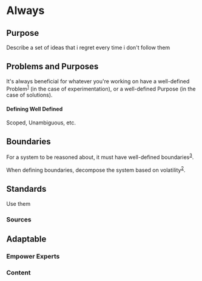 # Always

## Purpose

Describe a set of ideas that i regret every time i don't follow them

## Problems and Purposes

It's always beneficial for whatever you're working on have a well-defined Problem<sup>[1]</sup> (in the case of
experimentation), or a well-defined Purpose (in the case of solutions). 

[1]: https://basecamp.com/shapeup/1.5-chapter-06#ingredient-1-problem

#### Defining Well Defined
Scoped, Unambiguous, etc.

## Boundaries

For a system to be reasoned about, it must have well-defined boundaries<sup>[3]</sup>.

When defining boundaries, decompose the system based on volatility<sup>[2]</sup>. 

## Standards

Use them 

### Sources

[3]: https://www.destroyallsoftware.com/talks/boundaries
[2]: https://rightingsoftware.org/index.html 


## Adaptable

### Empower Experts

### Content










